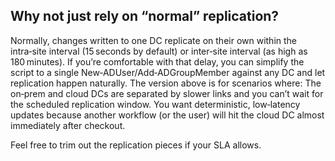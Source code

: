 ## Why not just rely on “normal” replication?

Normally, changes written to one DC replicate on their own within the intra‑site interval (15 seconds by default) or inter‑site interval (as high as 180 minutes). If you’re comfortable with that delay, you can simplify the script to a single New‑ADUser/Add‑ADGroupMember against any DC and let replication happen naturally. The version above is for scenarios where:
The on‑prem and cloud DCs are separated by slower links and you can’t wait for the scheduled replication window.
You want deterministic, low‑latency updates because another workflow (or the user) will hit the cloud DC almost immediately after checkout.

   Feel free to trim out the replication pieces if your SLA allows.
